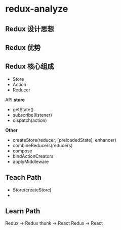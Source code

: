 # redux-analyze


## Redux 设计思想

## Redux 优势

## Redux 核心组成
- Store 
- Action
- Reducer

API
**store**
- getState()
- subscribe(listener)
- dispatch(action)

**Other**
- createStore(reducer, [preloadedState], enhancer)
- combineReducers(reducers)
- compose
- bindActionCreators
- applyMiddleware

## Teach Path
- Store(createStore)
- 

## Learn Path
Redux -> Redux thunk -> React Redux -> React


